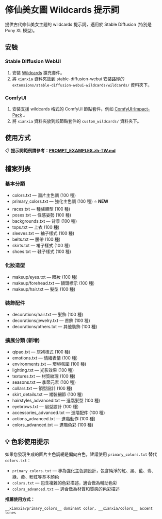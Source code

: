 # 修仙美女圖 Wildcards 提示詞

提供古代修仙美女主題的 wildcards 提示詞，適用於 Stable Diffusion (特別是 Pony XL 模型)。

## 安裝

### Stable Diffusion WebUI

1. 安裝 [Wildcards](https://github.com/AUTOMATIC1111/stable-diffusion-webui-wildcards) 擴充套件。
2. 將 `xianxia` 資料夾放到 stable-diffusion-webui 安裝路徑的 `extensions/stable-diffusion-webui-wildcards/wildcards/` 資料夾下。

### ComfyUI

1. 安裝支援 wildcards 格式的 ComfyUI 節點套件，例如 [ComfyUI-Impact-Pack](https://github.com/ltdrdata/ComfyUI-Impact-Pack) 。
2. 將 `xianxia` 資料夾放到該節點套件的 `custom_wildcards/` 資料夾下。

## 使用方式

📋 **提示詞範例請參考：[PROMPT_EXAMPLES.zh-TW.md](PROMPT_EXAMPLES.zh-TW.md)**

## 檔案列表

### 基本分類
- colors.txt — 圖片主色調 (100 種)
- primary_colors.txt — 強化主色調 (100 種) ⭐ **NEW** 
- races.txt — 種族類型 (100 種)
- poses.txt — 性感姿勢 (100 種)
- backgrounds.txt — 背景 (100 種)
- tops.txt — 上衣 (100 種)
- sleeves.txt — 袖子樣式 (100 種)
- belts.txt — 腰帶 (100 種)
- skirts.txt — 裙子樣式 (100 種)
- shoes.txt — 鞋子樣式 (100 種)

### 化妝造型
- makeup/eyes.txt — 眼妝 (100 種)
- makeup/forehead.txt — 額頭標示 (100 種)
- makeup/hair.txt — 髮型 (100 種)

### 裝飾配件
- decorations/hair.txt — 髮飾 (100 種)
- decorations/jewelry.txt — 首飾 (100 種)
- decorations/others.txt — 其他裝飾 (100 種)

### 擴展分類 (新增)
- qipao.txt — 旗袍樣式 (100 種)
- emotions.txt — 情緒表情 (100 種)
- environments.txt — 環境氛圍 (100 種)
- lighting.txt — 光影效果 (100 種)
- textures.txt — 材質紋理 (100 種)
- seasons.txt — 季節元素 (100 種)
- collars.txt — 領型設計 (100 種)
- skirt_details.txt — 裙裝細節 (100 種)
- hairstyles_advanced.txt — 進階髮型 (100 種)
- eyebrows.txt — 眉型設計 (100 種)
- accessories_advanced.txt — 進階配件 (100 種)
- actions_advanced.txt — 進階動作 (100 種)
- colors_advanced.txt — 進階色彩 (100 種)

## 💡 色彩使用提示

如果您發現生成的圖片主色調總是偏向白色，建議使用 `primary_colors.txt` 替代 `colors.txt`：

- `primary_colors.txt` — 專為強化主色調設計，包含純淨的紅、黑、藍、青、綠、黃、粉紅等基本顏色
- `colors.txt` — 包含複雜的色彩描述，適合做為輔助色彩
- `colors_advanced.txt` — 適合做為材質和質感的色彩描述

**推薦使用方式：**
```
__xianxia/primary_colors__ dominant color, __xianxia/colors__ accent tones
```

